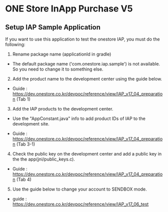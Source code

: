 # ONE Store InApp Purchase V5

## Setup IAP Sample Application

If you want to use this application to test the onestore IAP, you must do the following:

1. Rename package name (applicationId in gradle)

* The default package name ('com.onestore.iap.sample') is not available. So you need to change it to something else.

2. Add the product name to the development center using the guide below.

* Guide : https://dev.onestore.co.kr/devpoc/reference/view/IAP_v17_04_preparation (Tab 1)

3. Add the IAP products to the development center.

* Use the "AppConstant.java" info to add product IDs of IAP to the development site.

* Guide : https://dev.onestore.co.kr/devpoc/reference/view/IAP_v17_04_preparation (Tab 3-1)

4. Check the public key on the development center and add a public key in the the app(jni/public_keys.c).

* Guide : https://dev.onestore.co.kr/devpoc/reference/view/IAP_v17_04_preparation (Tab 4)

5.  Use the guide below to change your account to SENDBOX mode.

* guide : https://dev.onestore.co.kr/devpoc/reference/view/IAP_v17_06_test 
